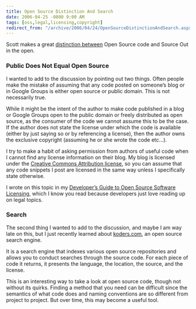 ```yaml
---
title: Open Source Distinction And Search
date: 2006-04-25 -0800 9:00 AM
tags: [oss,legal,licensing,copyright]
redirect_from: "/archive/2006/04/24/OpenSourceDistinctionAndSearch.aspx/"
---
```


Scott makes a great [distinction
between](http://www.hanselman.com/blog/CommentView.aspx?guid=da5c0dea-e676-47b3-bb7e-ce3a86a7e971#commentstart "Open Source Distinction")
Open Source code and Source Out in the open.

### Public Does Not Equal Open Source

I wanted to add to the discussion by pointing out two things. Often
people make the mistake of assuming that any code posted on someone’s
blog or in Google Groups is either open source or public domain. This is
not necessarily true.

While it might be the intent of the author to make code published in a
blog or Google Groups open to the public domain or freely distributed as
open source, as the consumer of the code we cannot assume this to be the
case. If the author does not state the license under which the code is
available (either by just saying so or by referencing a license), then
the author owns the exclusive copyright (assuming he or she wrote the
code etc...).

I try to make a habit of asking permission from authors of useful code
when I cannot find any license information on their blog. My blog is
licensed under the [Creative Commons Attribution
license](http://creativecommons.org/licenses/by/2.5/ "Creative Commons License"),
so you can assume that any code snippets I post are licensed in the same
way unless I specifically state otherwise.

I wrote on this topic in my [Developer’s Guide to Open Source Software
Licensing](https://haacked.com/archive/2006/01/24/DevelopersGuideToOpenSourceSoftwareLicensing.aspx "Licensing for Dummies"),
which I know you read because developers just love reading up on legal
topics.

### Search

The second thing I wanted to add to the discussion, and maybe I am way
late on this, but I just recently learned about
[koders.com](http://koders.com/ "Open Source Search Engine"), an open
source search engine.

It is a search engine that indexes various open source repositories and
allows you to conduct searches through the source code. For each piece
of code it returns, it presents the language, the location, the source,
and the license.

This is an interesting way to take a look at open source code, though
not without its quirks. Finding a method that you need can be difficult
since the semantics of what code does and naming conventions are so
different from project to project. But over time, this may become a
useful tool.

